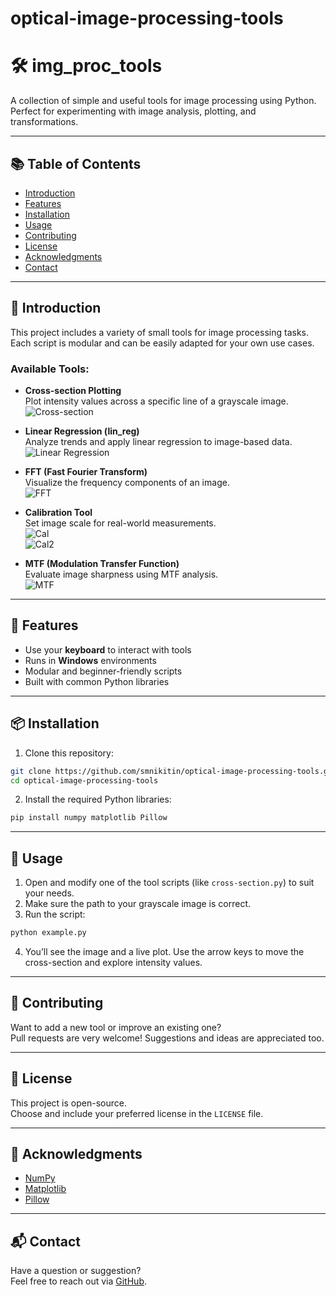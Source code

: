 # optical-image-processing-tools

# 🛠️ img_proc_tools

A collection of simple and useful tools for image processing using Python.  
Perfect for experimenting with image analysis, plotting, and transformations.

---

## 📚 Table of Contents

- [Introduction](#introduction)
- [Features](#features)
- [Installation](#installation)
- [Usage](#usage)
- [Contributing](#contributing)
- [License](#license)
- [Acknowledgments](#acknowledgments)
- [Contact](#contact)

---

## 📸 Introduction

This project includes a variety of small tools for image processing tasks. Each script is modular and can be easily adapted for your own use cases.

### Available Tools:

- **Cross-section Plotting**  
  Plot intensity values across a specific line of a grayscale image.  
  ![Cross-section](https://github.com/smnikitin/optical-image-processing-tools/blob/main/tools_image/cross-section.JPG)

- **Linear Regression (lin_reg)**  
  Analyze trends and apply linear regression to image-based data.  
  ![Linear Regression](https://github.com/smnikitin/optical-image-processing-tools/blob/main/tools_image/Lin_reg.JPG)

- **FFT (Fast Fourier Transform)**  
  Visualize the frequency components of an image.  
  ![FFT](https://github.com/smnikitin/optical-image-processing-tools/blob/main/tools_image/FFT.JPG)

- **Calibration Tool**  
  Set image scale for real-world measurements.  
  ![Cal](https://github.com/smnikitin/optical-image-processing-tools/blob/main/tools_image/Cal.JPG)  
  ![Cal2](https://github.com/smnikitin/optical-image-processing-tools/blob/main/tools_image/Ca2.JPG)

- **MTF (Modulation Transfer Function)**  
  Evaluate image sharpness using MTF analysis.  
  ![MTF](https://github.com/smnikitin/optical-image-processing-tools/blob/main/tools_image/MTF.JPG)

---

## 🧠 Features

- Use your **keyboard** to interact with tools
- Runs in **Windows** environments
- Modular and beginner-friendly scripts
- Built with common Python libraries

---

## 📦 Installation

1. Clone this repository:
```bash
git clone https://github.com/smnikitin/optical-image-processing-tools.git
cd optical-image-processing-tools
```

2. Install the required Python libraries:
```bash
pip install numpy matplotlib Pillow
```

---

## 🚀 Usage

1. Open and modify one of the tool scripts (like `cross-section.py`) to suit your needs.
2. Make sure the path to your grayscale image is correct.
3. Run the script:
```bash
python example.py
```
4. You’ll see the image and a live plot. Use the arrow keys to move the cross-section and explore intensity values.

---

## 🤝 Contributing

Want to add a new tool or improve an existing one?  
Pull requests are very welcome! Suggestions and ideas are appreciated too.

---

## 📜 License

This project is open-source.  
Choose and include your preferred license in the `LICENSE` file.

---

## 🙏 Acknowledgments

- [NumPy](https://numpy.org/)
- [Matplotlib](https://matplotlib.org/)
- [Pillow](https://python-pillow.org/)

---

## 📬 Contact

Have a question or suggestion?  
Feel free to reach out via [GitHub](https://github.com/smnikitin).
